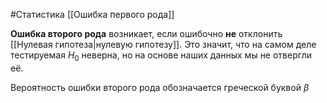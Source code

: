 #Статистика 
[[Ошибка первого рода]]

**Ошибка второго рода** возникает, если ошибочно **не** отклонить [[Нулевая гипотеза|нулевую гипотезу]]. Это значит, что на самом деле тестируемая $H_0$​ неверна, но на основе наших данных мы не отвергли её.

Вероятность ошибки второго рода обозначается греческой буквой $\beta$

